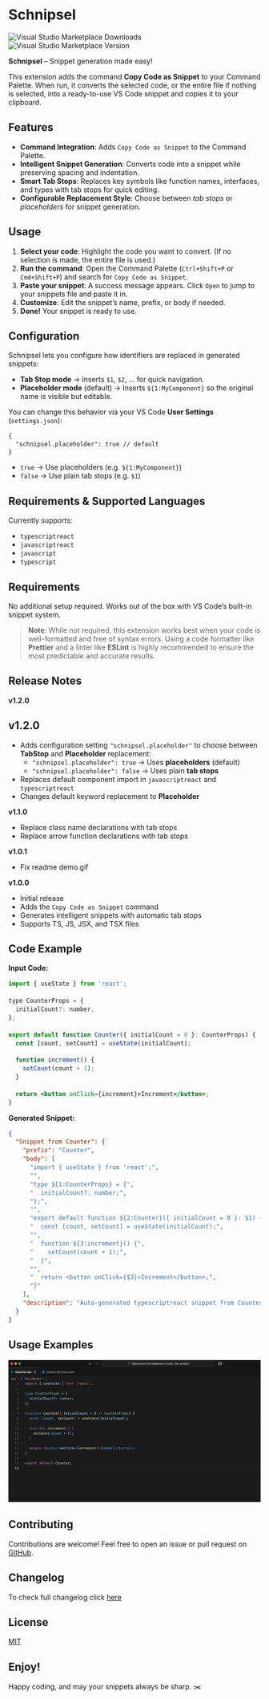 # Schnipsel

![Visual Studio Marketplace Downloads] ![Visual Studio Marketplace Version]

**Schnipsel** – Snippet generation made easy!

This extension adds the command **Copy Code as Snippet** to your Command Palette. When run, it converts the selected code, or the entire file if nothing is selected, into a ready-to-use VS Code snippet and copies it to your clipboard.

## Features

- **Command Integration**: Adds `Copy Code as Snippet` to the Command Palette.
- **Intelligent Snippet Generation**: Converts code into a snippet while preserving spacing and indentation.
- **Smart Tab Stops**: Replaces key symbols like function names, interfaces, and types with tab stops for quick editing.
- **Configurable Replacement Style**: Choose between _tab stops_ or _placeholders_ for snippet generation.

## Usage

1. **Select your code**: Highlight the code you want to convert. (If no selection is made, the entire file is used.)
2. **Run the command**: Open the Command Palette (`Ctrl+Shift+P` or `Cmd+Shift+P`) and search for `Copy Code as Snippet`.
3. **Paste your snippet**: A success message appears. Click `Open` to jump to your snippets file and paste it in.
4. **Customize**: Edit the snippet’s name, prefix, or body if needed.
5. **Done!** Your snippet is ready to use.

## Configuration

Schnipsel lets you configure how identifiers are replaced in generated snippets:

- **Tab Stop mode** → Inserts `$1`, `$2`, … for quick navigation.
- **Placeholder mode** (default) → Inserts `${1:MyComponent}` so the original name is visible but editable.

You can change this behavior via your VS Code **User Settings** (`settings.json`):

```jsonc
{
  "schnipsel.placeholder": true // default
}
```

- `true` → Use placeholders (e.g. `${1:MyComponent}`)
- `false` → Use plain tab stops (e.g. `$1`)

## Requirements & Supported Languages

Currently supports:

- `typescriptreact`
- `javascriptreact`
- `javascript`
- `typescript`

## Requirements

No additional setup required. Works out of the box with VS Code’s built-in snippet system.

> **Note**: While not required, this extension works best when your code is well-formatted and free of syntax errors. Using a code formatter like **Prettier** and a linter like **ESLint** is highly recommended to ensure the most predictable and accurate results.

## Release Notes

**v1.2.0**

## v1.2.0

- Adds configuration setting `"schnipsel.placeholder"` to choose between **TabStop** and **Placeholder** replacement:
  - `"schnipsel.placeholder": true` → Uses **placeholders** (default)
  - `"schnipsel.placeholder": false` → Uses plain **tab stops**
- Replaces default component import in `javascriptreact` and `typescriptreact`
- Changes default keyword replacement to **Placeholder**

**v1.1.0**

- Replace class name declarations with tab stops
- Replace arrow function declarations with tab stops

**v1.0.1**

- Fix readme demo.gif

**v1.0.0**

- Initial release
- Adds the `Copy Code as Snippet` command
- Generates intelligent snippets with automatic tab stops
- Supports TS, JS, JSX, and TSX files

## Code Example

**Input Code:**

```jsx
import { useState } from 'react';

type CounterProps = {
  initialCount?: number,
};

export default function Counter({ initialCount = 0 }: CounterProps) {
  const [count, setCount] = useState(initialCount);

  function increment() {
    setCount(count + 1);
  }

  return <button onClick={increment}>Increment</button>;
}
```

**Generated Snippet:**

```json
{
  "Snippet from Counter": {
    "prefix": "Counter",
    "body": [
      "import { useState } from 'react';",
      "",
      "type ${1:CounterProps} = {",
      "  initialCount?: number;",
      "};",
      "",
      "export default function ${2:Counter}({ initialCount = 0 }: $1) {",
      "  const [count, setCount] = useState(initialCount);",
      "",
      "  function ${3:increment}() {",
      "    setCount(count + 1);",
      "  }",
      "",
      "  return <button onClick={$3}>Increment</button>;",
      "}"
    ],
    "description": "Auto-generated typescriptreact snippet from Counter"
  }
}
```

## Usage Examples

![Demo](https://raw.githubusercontent.com/bpetermann/vscode-schnipsel/main/resources/demo.gif)

## Contributing

Contributions are welcome! Feel free to open an issue or pull request on [GitHub](https://github.com/bpetermann/vscode-schnipsel).

## Changelog

To check full changelog click [here](https://github.com/bpetermann/vscode-schnipsel/blob/main/CHANGELOG.md)

## License

[MIT](https://github.com/bpetermann/vscode-schnipsel/blob/main/LICENSE)

## Enjoy!

Happy coding, and may your snippets always be sharp. ✂️

[Visual Studio Marketplace Downloads]: https://img.shields.io/visual-studio-marketplace/d/bpetermann.schnipsel
[Visual Studio Marketplace Version]: https://img.shields.io/visual-studio-marketplace/v/bpetermann.schnipsel

